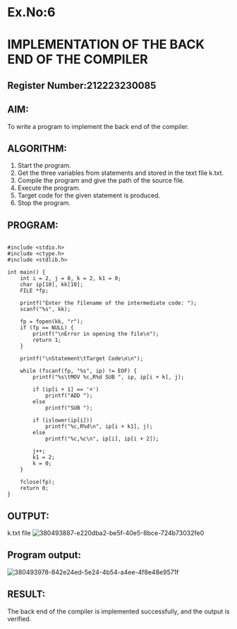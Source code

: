 # Ex.No:6
# IMPLEMENTATION OF THE BACK END OF THE COMPILER 
## Register Number:212223230085
## AIM:
To write a program to implement the back end of the compiler.
## ALGORITHM:
1. Start the program.
2. Get the three variables from statements and stored in the text file k.txt.
3. Compile the program and give the path of the source file.
4. Execute the program.
5. Target code for the given statement is produced.
6. Stop the program.
## PROGRAM:

```

#include <stdio.h>
#include <ctype.h>
#include <stdlib.h>

int main() {
    int i = 2, j = 0, k = 2, k1 = 0;
    char ip[10], kk[10];
    FILE *fp;

    printf("Enter the filename of the intermediate code: ");
    scanf("%s", kk);

    fp = fopen(kk, "r");
    if (fp == NULL) {
        printf("\nError in opening the file\n");
        return 1;
    }

    printf("\nStatement\tTarget Code\n\n");

    while (fscanf(fp, "%s", ip) != EOF) {
        printf("%s\tMOV %c,R%d SUB ", ip, ip[i + k], j);

        if (ip[i + 1] == '+')
            printf("ADD ");
        else
            printf("SUB ");

        if (islower(ip[i]))
            printf("%c,R%d\n", ip[i + k1], j);
        else
            printf("%c,%c\n", ip[i], ip[i + 2]);

        j++;
        k1 = 2;
        k = 0;
    }

    fclose(fp);
    return 0;
}
```


## OUTPUT:

k.txt file
![380493887-e220dba2-be5f-40e5-8bce-724b73032fe0](https://github.com/user-attachments/assets/211bd51f-80e5-4c0c-9fb7-beabe762cd73)

## Program output:
![380493978-842e24ed-5e24-4b54-a4ee-4f8e48e9571f](https://github.com/user-attachments/assets/4247bda6-53db-46ac-b183-5ce208f40355)



## RESULT:
The back end of the compiler is implemented successfully, and the output is verified.
